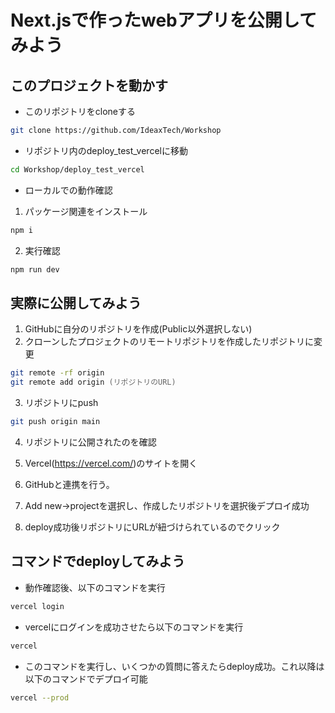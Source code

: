 # Next.jsで作ったwebアプリを公開してみよう

## このプロジェクトを動かす
- このリポジトリをcloneする

```zsh
git clone https://github.com/IdeaxTech/Workshop
```

- リポジトリ内のdeploy_test_vercelに移動

```zsh
cd Workshop/deploy_test_vercel
```

- ローカルでの動作確認

1. パッケージ関連をインストール

```zsh
npm i
```

2. 実行確認

```zsh
npm run dev
```

## 実際に公開してみよう

1. GitHubに自分のリポジトリを作成(Public以外選択しない)
2. クローンしたプロジェクトのリモートリポジトリを作成したリポジトリに変更

```zsh
git remote -rf origin
git remote add origin (リポジトリのURL)
```

3. リポジトリにpush

```zsh
git push origin main
```

4. リポジトリに公開されたのを確認
5. Vercel(https://vercel.com/)のサイトを開く

6. GitHubと連携を行う。
7. Add new→projectを選択し、作成したリポジトリを選択後デプロイ成功

8. deploy成功後リポジトリにURLが紐づけられているのでクリック

## コマンドでdeployしてみよう

- 動作確認後、以下のコマンドを実行

```zsh
vercel login
```

- vercelにログインを成功させたら以下のコマンドを実行

```zsh
vercel
```

- このコマンドを実行し、いくつかの質問に答えたらdeploy成功。これ以降は以下のコマンドでデプロイ可能

```zsh
vercel --prod
```




